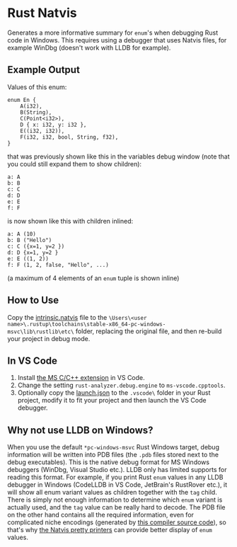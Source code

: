 # Rust Natvis

Generates a more informative summary for `enum`'s when debugging Rust code in Windows. This requires using a debugger that uses Natvis files, for example WinDbg 
(doesn't work with LLDB for example).

## Example Output

Values of this enum:

    enum En {
        A(i32),
        B(String),
        C(Point<i32>),
        D { x: i32, y: i32 },
        E((i32, i32)),
        F(i32, i32, bool, String, f32),
    }

that was previously shown like this in the variables debug window (note that you could still expand them to show children):

    a: A
    b: B
    c: C
    d: D
    e: E
    f: F

is now shown like this with children inlined:

    a: A (10)
    b: B ("Hello")
    c: C ({x=1, y=2 })
    d: D {x=1, y=2 }
    e: E ((1, 2))
    f: F (1, 2, false, "Hello", ...)

(a maximum of 4 elements of an `enum` tuple is shown inline)

## How to Use

Copy the [intrinsic.natvis](intrinsic.natvis) file to the `\Users\<user name>\.rustup\toolchains\stable-x86_64-pc-windows-msvc\lib\rustlib\etc\` folder, replacing the original file, 
and then re-build your project in debug mode.

## In VS Code

1. Install [the MS C/C++ extension](https://marketplace.visualstudio.com/items?itemName=ms-vscode.cpptools) in VS Code.
2. Change the setting `rust-analyzer.debug.engine` to `ms-vscode.cpptools`.
3. Optionally copy the [launch.json](.vscode/launch.json) to the `.vscode\` folder in your Rust project, modify it to fit your project and then launch the VS Code debugger.

## Why not use LLDB on Windows?

When you use the default `*pc-windows-msvc` Rust Windows target, debug information will be written into PDB files (the `.pdb` files stored next to the debug executables).
This is the native debug format for MS Windows debuggers (WinDbg, Visual Studio etc.). LLDB only has limited supports for reading this format. For example,
if you print Rust `enum` values in any LLDB debugger in Windows (CodeLLDB in VS Code, JetBrain's RustRover etc.), it will show all enum variant values as children together with the `tag` child. 
There is simply not enough information to determine which `enum` variant is actually used, and the `tag` value can be really hard to decode. The PDB file on the other hand contains 
all the required information, even for complicated niche encodings (generated by [this compiler source code](https://github.com/rust-lang/rust/blob/master/compiler/rustc_codegen_llvm/src/debuginfo/metadata/enums/cpp_like.rs)), so that's why [the Natvis pretty printers](https://github.com/rust-lang/rust/tree/master/src/etc/natvis) can provide better display of `enum` values.
